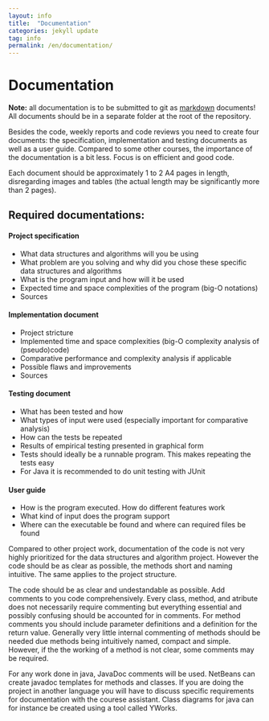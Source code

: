 ```yaml
---
layout: info
title:  "Documentation"
categories: jekyll update
tag: info
permalink: /en/documentation/
---
```


# Documentation

**Note:** all documentation is to be submitted to git as [markdown](https://github.com/github/markup) documents! All documents should be in a separate folder at the root of the repository.

Besides the code, weekly reports and code reviews you need to create four documents: the specification, implementation and testing documents as well as a user guide. Compared to some other courses, the importance of the documentation is a bit less. Focus is on efficient and good code.

Each document should be approximately 1 to 2 A4 pages in length, disregarding images and tables (the actual length may be significantly more than 2 pages).

## Required documentations:

#### Project specification
* What data structures and algorithms will you be using
* What problem are you solving and why did you chose these specific data structures and algorithms
* What is the program input and how will it be used
* Expected time and space complexities of the program (big-O notations)
* Sources

#### Implementation document
* Project stricture
* Implemented time and space complexities (big-O complexity analysis of (pseudo)code)
* Comparative performance and complexity analysis if applicable
* Possible flaws and improvements
* Sources

#### Testing document
* What has been tested and how
* What types of input were used (especially important for comparative analysis)
* How can the tests be repeated
* Results of empirical testing presented in graphical form
* Tests should ideally be a runnable program. This makes repeating the tests easy
* For Java it is recommended to do unit testing with JUnit

#### User guide
* How is the program executed. How do different features work
* What kind of input does the program support
* Where can the executable be found and where can required files be found


Compared to other project work, documentation of the code is not very highly prioritized for the data structures and algorithm project. However the code should be as clear as possible, the methods short and naming intuitive. The same applies to the project structure.

The code should be as clear and undestandable as possible. Add comments to you code comprehensively. Every class, method, and atribute does not necessarily require commenting but everything essential and possibly confusing should be accounted for in comments. For method comments you should include parameter definitions and a definition for the return value. Generally very little internal commenting of methods should be needed due methods being intuitively named, compact and simple. However, if the the working of a method is not clear, some comments may be required.

For any work done in java, JavaDoc comments will be used. NetBeans can create javadoc templates for methods and classes. If you are doing the project in another language you will have to discuss specific requirements for documentation with the courese assistant. Class diagrams for java can for instance be created using a tool called YWorks.

